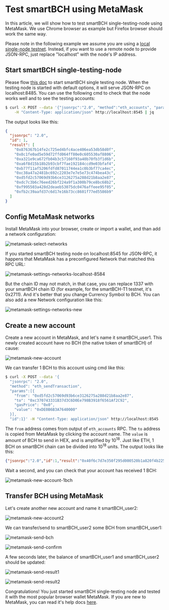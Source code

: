 # Test smartBCH using MetaMask

In this article, we will show how to test smartBCH single-testing-node using MetaMask. We use Chrome browser as example but Firefox browser should work the same way.

Please note in the following example we assume you are using a [local single-node testnet](./runsinglenode.md). Instead, if you want to use a remote node to provide JSON-RPC, just replace "localhost" with the node's IP address.


## Start smartBCH single-testing-node

Please flow [this doc](runsinglenode.md) to start smartBCH single testing node. When the testing node is started with default options, it will serve JSON-RPC on localhost:8485. You can use the following cmd to check that the node works well and to see the testing accounts:

```bash
$ curl -X POST --data '{"jsonrpc":"2.0", "method":"eth_accounts", "params":[],"id":1}' \
    -H "Content-Type: application/json" http://localhost:8545 | jq
```

The output looks like this:

```json
{
  "jsonrpc": "2.0",
  "id": 1,
  "result": [
    "0x876367b14fe2c725ed4bfc4ace406ea53db58d0f",
    "0x8c1fe0ad5e59d72ffd064ff80e0c605530af8806",
    "0xa321e9ca672fb04b3c57160f93a40b70fb3f1d6b",
    "0xa6f8d15b18b2b93cbf7fae192184ccd9e03bfaf4",
    "0xb77f11af5206fdfd87011744ea1c0b3bf77ca4ec",
    "0xc38a47a2481bc692c2203e7e7e5e73c474bea43c",
    "0xd5fd2c57069d93b6ce3126275a288d21b8aa2e87",
    "0xdc7c3b6c76eed26bf224a9f1a300b79ce8bc68b2",
    "0xf995503a428d2deaeb53075dc0476affeee95f05",
    "0xfb2c39aafd37c6d17e16b73cc8601f77ed5586b9"
  ]
}
```



## Config MetaMask networks

Install MetaMask into your browser, create or import a wallet, and than add a network configuration:

![metamask-select-networks](../.gitbook/assets/metamask-select-networks.png)

If you started smartBCH testing node on localhost:8545 for JSON-RPC, it happens that MetaMask has a preconfigured Network that matched this RPC URL:

![metamask-settings-networks-localhost-8584](../.gitbook/assets/metamask-settings-networks-localhost-8584.png) 

But the chain ID may not match, in that case, you can replace 1337 with your smartBCH chain ID (for example, for the smartBCH-T1 testnet, it's 0x2711). And it's better that you change Currency Symbol to BCH. You can also add a new Network configuration like this:

![metamask-settings-networks-new](../.gitbook/assets/metamask-settings-networks-new.png)



## Create a new account

Create a new account in MetaMask, and let's name it smartBCH_user1. This newly created account have no BCH (the native token of smartBCH) of cause:

![metamask-new-account](../.gitbook/assets/metamask-new-account.png)

We can transfer 1 BCH to this account using cmd like this:

```bash
$ curl -X POST --data '{
  "jsonrpc": "2.0",
  "method": "eth_sendTransaction",
  "params":[{
    "from": "0xd5fd2c57069d93b6ce3126275a288d21b8aa2e87",
    "to": "0xc370743331B37d3C6D0Ee798B3918f6561Af2C92",
    "gasPrice": "0x0",
    "value": "0xDE0B6B3A7640000"
  }],
  "id":1}' -H "Content-Type: application/json" http://localhost:8545
```

The `from` address comes from output of `eth_accounts` RPC. The `to` address is copied from MetaMask by clicking the account name. The `value` is amount of BCH to send in HEX, and is amplified by 10<sup>18</sup>. Just like ETH, 1 BCH on smartBCH chain can be divided into 10<sup>18</sup> units. The output looks like this:

```json
{"jsonrpc":"2.0","id":1,"result":"0x40f6c7d7e350f295d000520b1a820f4b22535524a7e71b279dff45b2c60ce2c8"}
```

Wait a second, and you can check that your account has received 1 BCH:

![metamask-new-account-1bch](../.gitbook/assets/metamask-new-account-1bch.png)



## Transfer BCH using MetaMask

Let's create another new account and name it smartBCH_user2:

![metamask-new-account2](../.gitbook/assets/metamask-new-account2.png)

We can transfer/send to smartBCH_user2 some BCH from smartBCH_user1:

![metamask-send-bch](../.gitbook/assets/metamask-send-bch.png)

![metamask-send-confirm](../.gitbook/assets/metamask-send-confirm.png)

A few seconds later, the balance of smartBCH_user1 and smartBCH_user2 should be updated:

![metamask-send-result1](../.gitbook/assets/metamask-send-result1.png)

![metamask-send-result2](../.gitbook/assets/metamask-send-result2.png)

Congratulations! You just started smartBCH single-testing node and tested it with the most popular browser wallet MetaMask. If you are new to MetaMask, you can read it's help docs [here](https://metamask.zendesk.com/hc/en-us).


